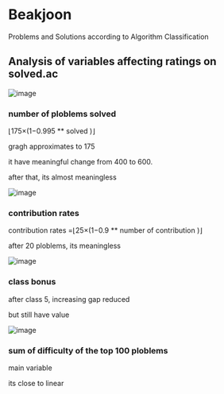 # Beakjoon

Problems and Solutions according to Algorithm Classification



## Analysis of variables affecting ratings on solved.ac

![image](https://github.com/user-attachments/assets/3db26cda-c9e9-4a76-ad01-169a8b318111)

### number of ploblems solved
⌊175×(1−0.995 **
solved
 )⌋
 
gragh approximates to 175

it have meaningful change from 400 to 600. 

after that, its almost meaningless

![image](https://github.com/user-attachments/assets/33d69682-b42d-425f-a99f-9d531476a304)
### contribution rates
contribution rates =⌊25×(1−0.9 **
number of contribution
 )⌋

 after 20 ploblems, its meaningless

 ![image](https://github.com/user-attachments/assets/fc4062bd-2c81-4574-b6a2-6e3f6bdfd407)
 ### class bonus

 after class 5, increasing gap reduced

 but still have value

 ![image](https://github.com/user-attachments/assets/c73528ba-d396-4348-a880-c5104e940950)

 ### sum of difficulty of the top 100 ploblems
main variable

its close to linear


